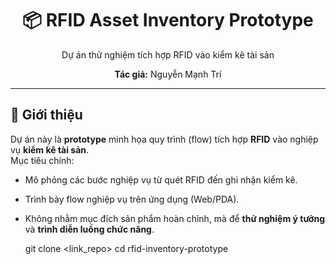 <div align="center">
  <h1>📦 RFID Asset Inventory Prototype</h1>
  <p>Dự án thử nghiệm tích hợp RFID vào kiểm kê tài sản</p>
  <p><b>Tác giả:</b> Nguyễn Mạnh Trí</p>
</div>

---

## 🎯 Giới thiệu

Dự án này là **prototype** minh họa quy trình (flow) tích hợp **RFID** vào nghiệp vụ **kiểm kê tài sản**.  
Mục tiêu chính:
- Mô phỏng các bước nghiệp vụ từ quét RFID đến ghi nhận kiểm kê.
- Trình bày flow nghiệp vụ trên ứng dụng (Web/PDA).
- Không nhằm mục đích sản phẩm hoàn chỉnh, mà để **thử nghiệm ý tưởng** và **trình diễn luồng chức năng**.


   git clone <link_repo>
   cd rfid-inventory-prototype

